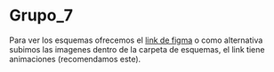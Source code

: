 # Grupo_7

Para ver los esquemas ofrecemos el [link de figma](https://www.figma.com/proto/ztDfI0YQqjZ6CviSy24Jxl/Laboratorio-de-Software?type=design&node-id=0-1&t=bRLwStAl59l3Umno-0&scaling=min-zoom&page-id=0%3A1&starting-point-node-id=2%3A88&show-proto-sidebar=1) o como alternativa subimos las imagenes dentro de la carpeta de esquemas, el link tiene animaciones (recomendamos este).
